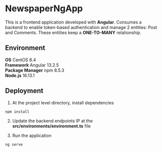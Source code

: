 # NewspaperNgApp

This is a frontend application developed with **Angular**.
Consumes a backend to enable token-based authentication and manage 2 entities: Post and Comments.
These entities keep a **ONE-TO-MANY** relationship.

## Environment

**OS** CentOS 8.4  
**Framework** Angular 13.2.5  
**Package Manager** npm 8.5.3  
**Node.js** 16.13.1

## Deployment

1. At the project level directory, install dependencies
```
npm install
```
2. Update the backend endpoints IP at the **src/environments/environment.ts** file

3. Run the application
```
ng serve
```

